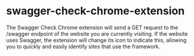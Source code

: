 # swagger-check-chrome-extension

The Swagger Check Chrome extension will send a GET request to the /swagger endpoint of the website you are currently visiting. If the website uses Swagger, the extension will change its icon to indicate this, allowing you to quickly and easily identify sites that use the framework.
